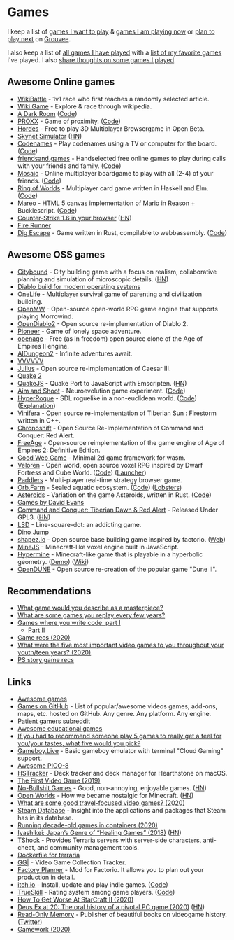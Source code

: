 # Games

I keep a list of [games I want to play](https://www.grouvee.com/user/nikivi/shelves/12652-wish-list/?num=25) & [games I am playing now](https://www.grouvee.com/user/nikivi/shelves/12651-playing/?num=25) or [plan to play next](https://www.grouvee.com/user/nikivi/shelves/513443-next/?num=25) on [Grouvee](https://www.grouvee.com/user/nikivi/).

I also keep a list of [all games I have played](https://www.grouvee.com/user/nikivi/shelves/12649-played/?num=25) with a [list of my favorite games](https://www.grouvee.com/user/nikivi/shelves/53363-favorite/?num=25) I've played. I also [share thoughts on some games I played](https://www.grouvee.com/user/nikivi/reviews/).

## Awesome Online games

* [WikiBattle](https://wikibattle.me/) - 1v1 race who first reaches a randomly selected article.
* [Wiki Game](https://www.thewikigame.com/) - Explore & race through wikipedia.
* [A Dark Room](http://adarkroom.doublespeakgames.com/) \([Code](https://github.com/doublespeakgames/adarkroom)\)
* [PROXX](https://proxx.app/) - Game of proximity. \([Code](https://github.com/GoogleChromeLabs/proxx)\)
* [Hordes](https://hordes.io/) - Free to play 3D Multiplayer Browsergame in Open Beta.
* [Skynet Simulator](http://skynetsimulator.com) \([HN](https://news.ycombinator.com/item?id=22685011)\)
* [Codenames](https://www.horsepaste.com/) - Play codenames using a TV or computer for the board. \([Code](https://github.com/jbowens/codenames)\)
* [friendsand.games](https://friendsand.games/) - Handselected free online games to play during calls with your friends and family. \([Code](https://github.com/davidfurlong/friendsandgames)\)
* [Mosaic](https://playmosaic.online/) - Online multiplayer boardgame to play with all \(2-4\) of your friends. \([Code](https://github.com/maciejmatu/mosaic)\)
* [Ring of Worlds](https://www.ringofworlds.com/) - Multiplayer card game written in Haskell and Elm. \([Code](https://github.com/RoganMurley/Ring-of-Worlds)\)
* [Mareo](https://reasonml-community.github.io/Mareo/) - HTML 5 canvas implementation of Mario in Reason + Bucklescript. \([Code](https://github.com/reasonml-community/Mareo)\)
* [Counter-Strike 1.6 in your browser](https://cs-online.club/) \([HN](https://news.ycombinator.com/item?id=23497236)\)
* [Fire Runner](https://subl.ee/runker/)
* [Dig Escape](https://tantandev.itch.io/digescape) - Game written in Rust, compilable to webbassembly. \([Code](https://github.com/TanTanDev/DigEscape)\)

## Awesome OSS games

* [Citybound](https://github.com/citybound/citybound) - City building game with a focus on realism, collaborative planning and simulation of microscopic details. \([HN](https://news.ycombinator.com/item?id=19583384)\)
* [Diablo build for modern operating systems](https://github.com/diasurgical/devilutionX)
* [OneLife](https://github.com/jasonrohrer/OneLife) - Multiplayer survival game of parenting and civilization building.
* [OpenMW](https://github.com/OpenMW/openmw) - Open-source open-world RPG game engine that supports playing Morrowind.
* [OpenDiablo2](https://github.com/OpenDiablo2/OpenDiablo2) - Open source re-implementation of Diablo 2.
* [Pioneer](https://github.com/pioneerspacesim/pioneer) - Game of lonely space adventure.
* [openage](https://github.com/SFTtech/openage) - Free \(as in freedom\) open source clone of the Age of Empires II engine.
* [AIDungeon2](https://github.com/AIDungeon/AIDungeon) - Infinite adventures await.
* [VVVVVV](https://github.com/TerryCavanagh/vvvvvv)
* [Julius](https://github.com/bvschaik/julius) - Open source re-implementation of Caesar III.
* [Quake 2](https://github.com/id-Software/Quake-2)
* [QuakeJS](http://www.quakejs.com/) - Quake Port to JavaScript with Emscripten. \([HN](https://news.ycombinator.com/item?id=22797060)\)
* [Aim and Shoot](https://victorribeiro.com/aimAndShoot/) - Neuroevolution game experiment. \([Code](https://github.com/victorqribeiro/aimAndShoot)\)
* [HyperRogue](http://roguetemple.com/z/hyper/) - SDL roguelike in a non-euclidean world. \([Code](https://github.com/zenorogue/hyperrogue)\) \([Explanation](http://zenorogue.blogspot.com/2012/03/hyperbolic-geometry-in-hyperbolic-rogue.html)\)
* [Vinifera](https://github.com/TheAssemblyArmada/Vinifera) - Open source re-implementation of Tiberian Sun : Firestorm written in C++.
* [Chronoshift](https://github.com/TheAssemblyArmada/Chronoshift) - Open Source Re-Implementation of Command and Conquer: Red Alert.
* [FreeAge](https://github.com/puzzlepaint/freeage) - Open-source reimplementation of the game engine of Age of Empires 2: Definitive Edition.
* [Good Web Game](https://github.com/not-fl3/good-web-game) - Minimal 2d game framework for wasm.
* [Veloren](https://veloren.net/) - Open world, open source voxel RPG inspired by Dwarf Fortress and Cube World. \([Code](https://github.com/veloren/veloren)\) \([Launcher](https://github.com/Songtronix/Airshipper)\)
* [Paddlers](https://github.com/jakmeier/paddlers-browser-game) - Multi-player real-time strategy browser game.
* [Orb.Farm](https://orb.farm/) - Sealed aquatic ecosystem. \([Code](https://github.com/MaxBittker/orb.farm)\) \([Lobsters](https://lobste.rs/s/8d3bfo/orb_farm_virtual_aquatic_ecosystem)\)
* [Asteroids](https://justinmimbs.github.io/rs-asteroids/) - Variation on the game Asteroids, written in Rust. \([Code](https://github.com/justinmimbs/rs-asteroids)\)
* [Games by David Evans](http://www.davidevansgames.com/)
* [Command and Conquer: Tiberian Dawn & Red Alert](https://github.com/electronicarts/CnC_Remastered_Collection/) - Released Under GPL3. \([HN](https://news.ycombinator.com/item?id=23249964)\)
* [LSD](https://github.com/franzenzenhofer/lsd) - Line-square-dot: an addicting game.
* [Dino Jump](https://github.com/dj/dinojump)
* [shapez.io](https://github.com/tobspr/shapez.io) - Open source base building game inspired by factorio. \([Web](https://shapez.io/)\)
* [MineJS](https://github.com/ian13456/mine.js) - Minecraft-like voxel engine built in JavaScript.
* [Hypermine](https://github.com/Ralith/hypermine) - Minecraft-like game that is playable in a hyperbolic geometry. \([Demo](https://www.youtube.com/watch?v=AjCbkDCmNDo)\) \([Wiki](https://github.com/Ralith/hypermine/wiki)\)
* [OpenDUNE](https://github.com/OpenDUNE/OpenDUNE) - Open source re-creation of the popular game "Dune II".

## Recommendations

* [What game would you describe as a masterpiece?](https://www.reddit.com/r/patientgamers/comments/7629r3/what_game_would_you_describe_as_a_masterpiece/)
* [What are some games you replay every few years?](https://www.reddit.com/r/patientgamers/comments/85laqu/what_are_some_games_you_replay_every_few_years/)
* [Games where you write code: part I](https://habrahabr.ru/company/mailru/blog/328806/)
  * [Part II](https://habrahabr.ru/company/mailru/blog/349546/)
* [Game recs \(2020\)](https://twitter.com/Shpigford/status/1245737201402621953)
* [What were the five most important video games to you throughout your youth/teen years? \(2020\)](https://twitter.com/jakeregal/status/1260449257821216768)
* [PS story game recs](https://twitter.com/dan_abramov/status/1263968919494238215)

## Links

* [Awesome games](https://github.com/learn-anything/games)
* [Games on GitHub](https://github.com/leereilly/games) - List of popular/awesome videos games, add-ons, maps, etc. hosted on GitHub. Any genre. Any platform. Any engine.
* [Patient gamers subreddit](https://www.reddit.com/r/patientgamers/)
* [Awesome educational games](https://github.com/yrgo/awesome-eg)
* [If you had to recommend someone play 5 games to really get a feel for you/your tastes, what five would you pick?](https://twitter.com/jasonthinks/status/1036687671043579905)
* [Gameboy.Live](https://github.com/HFO4/gameboy.live) - Basic gameboy emulator with terminal "Cloud Gaming" support.
* [Awesome PICO-8](https://github.com/pico-8/awesome-PICO-8)
* [HSTracker](https://github.com/HearthSim/HSTracker) - Deck tracker and deck manager for Hearthstone on macOS.
* [The First Video Game \(2019\)](https://www.youtube.com/watch?v=uHQ4WCU1WQc)
* [No-Bullshit Games](https://nobsgames.stavros.io/) - Good, non-annoying, enjoyable games. \([HN](https://news.ycombinator.com/item?id=22063744)\)
* [Open Worlds](https://reallifemag.com/open-worlds/) - How we became nostalgic for Minecraft. \([HN](https://news.ycombinator.com/item?id=21499767)\)
* [What are some good travel-focused video games? \(2020\)](https://www.reddit.com/r/solotravel/comments/g36at5/what_are_some_good_travelfocused_video_games/)
* [Steam Database](https://steamdb.info/) - Insight into the applications and packages that Steam has in its database.
* [Running decade-old games in containers \(2020\)](https://misha.brukman.net/blog/2020/04/running-decade-old-games-in-containers/)
* [Iyashikei: Japan’s Genre of “Healing Games” \(2018\)](https://screentherapyblog.wordpress.com/2018/03/13/iyashikei/) \([HN](https://news.ycombinator.com/item?id=23153460)\)
* [TShock](https://github.com/Pryaxis/TShock) - Provides Terraria servers with server-side characters, anti-cheat, and community management tools.
* [Dockerfile for terraria](https://github.com/ryansheehan/terraria)
* [GG\|](https://ggapp.io/) - Video Game Collection Tracker.
* [Factory Planner](https://github.com/ClaudeMetz/FactoryPlanner) - Mod for Factorio. It allows you to plan out your production in detail.
* [itch.io](https://itch.io/app) - Install, update and play indie games. \([Code](https://github.com/itchio/itch)\)
* [TrueSkill](https://trueskill.org/) - Rating system among game players. \([Code](https://github.com/sublee/trueskill)\)
* [How To Get Worse At StarCraft II \(2020\)](https://illiteracyhasdownsides.com/2020/06/13/how-to-get-worse-at-starcraft-ii/)
* [Deus Ex at 20: The oral history of a pivotal PC game \(2020\)](https://www.rockpapershotgun.com/2020/06/22/deus-ex-at-20-the-oral-history-of-a-pivotal-pc-game/) \([HN](https://news.ycombinator.com/item?id=23599411)\)
* [Read-Only Memory](https://readonlymemory.vg/) - Publisher of beautiful books on videogame history. \([Twitter](https://twitter.com/ROMvg)\)
* [Gamework \(2020\)](https://www.youtube.com/watch?v=FVoOC_RHY2E)

